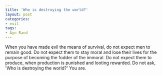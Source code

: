 ```yaml
---
title: 'Who is destroying the world?'
layout: post
categories:
- evil
tags:
- Ayn Rand
---
```


When you have made evil the means of survival, do not expect men to remain good. Do not expect them to stay moral and lose their lives for the purpose of becoming the fodder of the immoral. Do not expect them to produce, when production is punished and looting rewarded. Do not ask, 'Who is destroying the world?' You are.